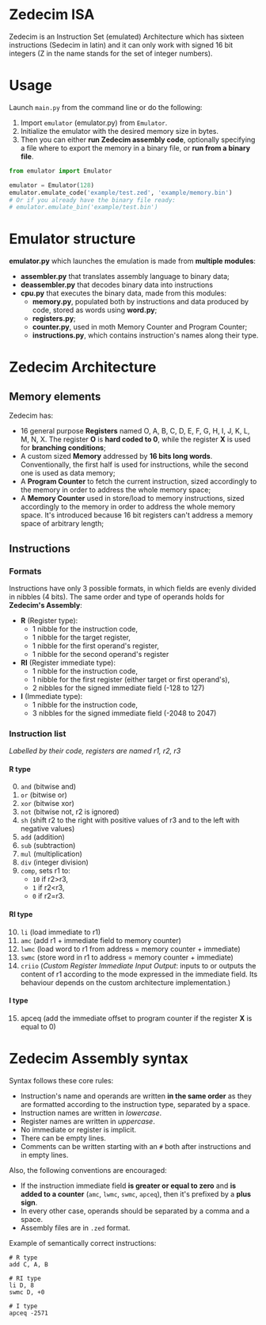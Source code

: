 # Zedecim ISA

Zedecim is an Instruction Set (emulated) Architecture which has sixteen instructions (Sedecim in latin) and it can only work with signed 16 bit integers (Z in the name stands for the set of integer numbers).

# Usage

Launch `main.py` from the command line or do the following:

1. Import `emulator` (emulator.py) from `Emulator`.
2. Initialize the emulator with the desired memory size in bytes.
3. Then you can either **run Zedecim assembly code**, optionally specifying a file where to export the memory in a binary file, or **run from a binary file**.

``` python
from emulator import Emulator

emulator = Emulator(128)
emulator.emulate_code('example/test.zed', 'example/memory.bin')
# Or if you already have the binary file ready:
# emulator.emulate_bin('example/test.bin')
```

# Emulator structure

**emulator.py** which launches the emulation is made from **multiple modules**:
- **assembler.py** that translates assembly language to binary data;
- **deassembler.py** that decodes binary data into instructions
- **cpu.py** that executes the binary data, made from this modules:
	- **memory.py**, populated both by instructions and data produced by code, stored as words using **word.py**;
	- **registers.py**;
	- **counter.py**, used in moth Memory Counter and Program Counter;
	- **instructions.py**, which contains instruction's names along their type.

# Zedecim Architecture
## Memory elements

Zedecim has:

- 16 general purpose **Registers** named O, A, B, C, D, E, F, G, H, I, J, K, L, M, N, X. The register **O** is **hard coded to 0**, while the register **X** is used for **branching conditions**;
- A custom sized **Memory** addressed by **16 bits long words**. Conventionally, the first half is used for instructions, while the second one is used as data memory;
- A **Program Counter** to fetch the current instruction, sized accordingly to the memory in order to address the whole memory space;
- A **Memory Counter** used in store/load to memory instructions, sized accordingly to the memory in order to address the whole memory space. It's introduced because 16 bit registers can't address a memory space of arbitrary length;

## Instructions

### Formats

Instructions have only 3 possible formats, in which fields are evenly divided in nibbles (4 bits). The same order and type of operands holds for **Zedecim's Assembly**:
- **R** (Register type):
	- 1 nibble for the instruction code,
	- 1 nibble for the target register,
	- 1 nibble for the first operand's register,
	- 1 nibble for the second operand's register
- **RI** (Register immediate type):
	- 1 nibble for the instruction code,
	- 1 nibble for the first register (either target or first operand's),
	- 2 nibbles for the signed immediate field (-128 to 127)
- **I** (Immediate type):
	- 1 nibble for the instruction code,
	- 3 nibbles for the signed immediate field (-2048 to 2047) 

### Instruction list

*Labelled by their code, registers are named r1, r2, r3*
#### R type

0. `and` (bitwise and)
1. `or` (bitwise or)
2. `xor` (bitwise xor)
3. `not` (bitwise not, r2 is ignored)
4. `sh` (shift r2 to the right with positive values of r3 and to the left with negative values)
5. `add` (addition)
6. `sub` (subtraction)
7. `mul` (multiplication)
8. `div` (integer division)
9. `comp`, sets r1 to:
	- `10` if r2>r3,
	- `1` if r2<r3,
	- `0` if r2=r3.

#### RI type

10. `li` (load immediate to r1)
11. `amc` (add r1 + immediate field to memory counter)
12. `lwmc` (load word to r1 from address = memory counter + immediate)
13. `swmc` (store word in r1 to address = memory counter + immediate)
14. `criio` (*Custom Register Immediate Input Output*: inputs to or outputs the content of r1 according to the mode expressed in the immediate field. Its behaviour depends on the custom architecture implementation.)

#### I type

15. apceq (add the immediate offset to program counter if the register **X** is equal to 0)

# Zedecim Assembly syntax

Syntax follows these core rules:

- Instruction's name and operands are written **in the same order** as they are formatted according to the instruction type, separated by a space.
- Instruction names are written in *lowercase*.
- Register names are written in *uppercase*.
- No immediate or register is implicit.
- There can be empty lines.
- Comments can be written starting with an `#` both after instructions and in empty lines.

Also, the following conventions are encouraged:

- If the instruction immediate field **is greater or equal to zero** and **is added to a counter** (`amc`, `lwmc`, `swmc`, `apceq`), then it's prefixed by a **plus sign**.
- In every other case, operands should be separated by a comma and a space.
- Assembly files are in `.zed` format.

Example of semantically correct instructions:

```
# R type
add C, A, B

# RI type
li D, 8
swmc D, +0

# I type
apceq -2571
```
